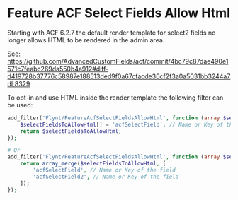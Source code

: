 # Feature ACF Select Fields Allow Html

Starting with ACF 6.2.7 the default render template for select2 fields no longer allows HTML to be rendered in the admin area.

See: <https://github.com/AdvancedCustomFields/acf/commit/4bc79c87dae490e1571c7feabc269da550b4a912#diff-d419728b37776c58987e188513ded9f0a67cfacde36cf2f3a0a5031bb3244a7dL8329>

To opt-in and use HTML inside the render template the following filter can be used:

```php
add_filter('Flynt/FeatureAcfSelectFieldsAllowHtml', function (array $selectFieldsToAllowHtml) {
    $selectFieldsToAllowHtml[] = 'acfSelectField'; // Name or Key of the field
    return $selectFieldsToAllowHtml;
});

# Or
add_filter('Flynt/FeatureAcfSelectFieldsAllowHtml', function (array $selectFieldsToAllowHtml) {
    return array_merge($selectFieldsToAllowHtml, [
        'acfSelectField', // Name or Key of the field
        'acfSelectField2', // Name or Key of the field
    ]);
});
```
